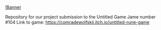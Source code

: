 [!Banner](Sprites/ui/TitleScreen.png)

Repository for our project submission to the Untitled Game Jame number #104
Link to game: https://comradewolfskii.itch.io/untitled-rune-game
